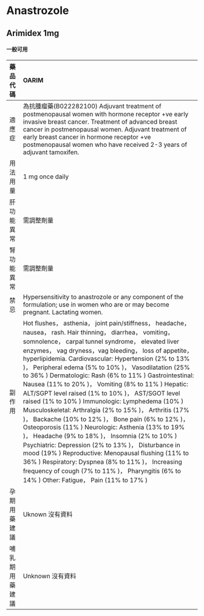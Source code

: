 # Anastrozole

## Arimidex 1mg

#### 一般可用

| 藥品代碼       | OARIM                                                                                                                                                                                                                                                                                                                                                                                                                                                                                                                                                                                                                                                                                                                                                                                                                                                                                                                                                                                                                                                        |
|:---------------|:-------------------------------------------------------------------------------------------------------------------------------------------------------------------------------------------------------------------------------------------------------------------------------------------------------------------------------------------------------------------------------------------------------------------------------------------------------------------------------------------------------------------------------------------------------------------------------------------------------------------------------------------------------------------------------------------------------------------------------------------------------------------------------------------------------------------------------------------------------------------------------------------------------------------------------------------------------------------------------------------------------------------------------------------------------------|
| 適應症         | 為抗腫瘤藥(B022282100) Adjuvant treatment of postmenopausal women with hormone receptor +ve early invasive breast cancer. Treatment of advanced breast cancer in postmenopausal women. Adjuvant treatment of early breast cancer in hormone receptor +ve postmenopausal women who have received 2-3 years of adjuvant tamoxifen.                                                                                                                                                                                                                                                                                                                                                                                                                                                                                                                                                                                                                                                                                                                             |
| 用法用量       | 1 mg once daily                                                                                                                                                                                                                                                                                                                                                                                                                                                                                                                                                                                                                                                                                                                                                                                                                                                                                                                                                                                                                                              |
| 肝功能異常     | 需調整劑量                                                                                                                                                                                                                                                                                                                                                                                                                                                                                                                                                                                                                                                                                                                                                                                                                                                                                                                                                                                                                                                   |
| 腎功能異常     | 需調整劑量                                                                                                                                                                                                                                                                                                                                                                                                                                                                                                                                                                                                                                                                                                                                                                                                                                                                                                                                                                                                                                                   |
| 禁忌           | Hypersensitivity to anastrozole or any component of the formulation; use in women who are or may become pregnant. Lactating women.                                                                                                                                                                                                                                                                                                                                                                                                                                                                                                                                                                                                                                                                                                                                                                                                                                                                                                                           |
| 副作用         | Hot flushes， asthenia， joint pain/stiffness， headache， nausea， rash. Hair thinning， diarrhea， vomiting， somnolence， carpal tunnel syndrome， elevated liver enzymes， vag dryness，vag bleeding， loss of appetite， hyperlipidemia. Cardiovascular: Hypertension (2% to 13% )， Peripheral edema (5% to 10% )， Vasodilatation (25% to 36% ) Dermatologic: Rash (6% to 11% ) Gastrointestinal: Nausea (11% to 20% )， Vomiting (8% to 11% ) Hepatic: ALT/SGPT level raised (1% to 10% )， AST/SGOT level raised (1% to 10% ) Immunologic: Lymphedema (10% ) Musculoskeletal: Arthralgia (2% to 15% )， Arthritis (17% )， Backache (10% to 12% )， Bone pain (6% to 12% )， Osteoporosis (11% ) Neurologic: Asthenia (13% to 19% )， Headache (9% to 18% )， Insomnia (2% to 10% ) Psychiatric: Depression (2% to 13% )， Disturbance in mood (19% ) Reproductive: Menopausal flushing (11% to 36% ) Respiratory: Dyspnea (8% to 11% )， Increasing frequency of cough (7% to 11% )， Pharyngitis (6% to 14% ) Other: Fatigue， Pain (11% to 17% ) |
| 孕期用藥建議   | Uknown 沒有資料                                                                                                                                                                                                                                                                                                                                                                                                                                                                                                                                                                                                                                                                                                                                                                                                                                                                                                                                                                                                                                              |
| 哺乳期用藥建議 | Unknown 沒有資料                                                                                                                                                                                                                                                                                                                                                                                                                                                                                                                                                                                                                                                                                                                                                                                                                                                                                                                                                                                                                                             |

